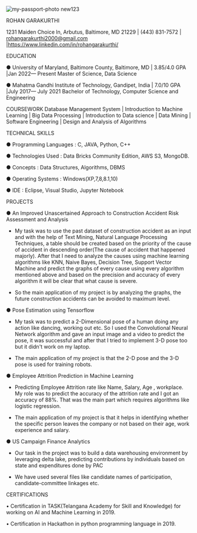 ![my-passport-photo  new123](https://github.com/Rohan198/UMBC-DATA606-FALL2023-TUESDAY/assets/85558952/77eedd4f-a33f-45d7-9eda-89cc4fbc5ae0)


ROHAN GARAKURTHI

1231 Maiden Choice ln, Arbutus, Baltimore, MD 21229 | (443) 831-7572 | rohangarakurthi2000@gmail.com |https://www.linkedin.com/in/rohangarakurthi/



EDUCATION	

●	University of Maryland, Baltimore County, Baltimore, MD | 3.85/4.0 GPA |Jan 2022— Present
	Master of Science, Data Science	
 
●	Mahatma Gandhi Institute of Technology, Gandipet, India | 7.0/10 GPA |July 2017— July 2021
	Bachelor of Technology, Computer Science and Engineering		


COURSEWORK
Database Management System | Introduction to Machine Learning | Big Data Processing | Introduction to Data science | Data Mining | Software Engineering | Design and Analysis of Algorithms

TECHNICAL SKILLS

●	Programming Languages : C, JAVA, Python, C++

●	Technologies Used : Data Bricks Community Edition, AWS S3, MongoDB.

●	Concepts : Data Structures, Algorithms, DBMS

●	Operating Systems : Windows(XP,7,8,8.1,10)

●	IDE : Eclipse, Visual Studio, Jupyter Notebook


PROJECTS

●	An Improved Unascertained Approach to Construction Accident Risk Assessment and Analysis


-	My task was to use the past dataset of construction accident as an input and with the help of Text Mining, Natural Language Processing Techniques, a table should be created 
        based on the priority of the cause of accident in descending order(The cause of accident that happened majorly). After that I need to analyze the causes using machine learning 
        algorithms like KNN, Naive Bayes, Decision Tree, Support Vector Machine and predict the graphs of every cause using every algorithm mentioned above and based on the precision 
        and accuracy of every algorithm it will be clear that what cause is severe.

-	So the main application of my project is by analyzing the graphs, the future construction accidents can be avoided to maximum level.


●	Pose Estimation using Tensorflow


-	My task was to predict a 2-Dimensional pose of a human doing any action like dancing, working out etc. So I used the Convolutional Neural Network algorithm and gave an input 
        image and a video to predict the pose, it was successful and after that I tried to implement 3-D pose too but it didn't work on my laptop.

-	The main application of my project is that the 2-D pose and the 3-D pose is used for training robots.


●	Employee Attrition Prediction in Machine Learning

-	Predicting Employee Attrition rate like Name, Salary, Age , workplace. My role was to predict the accuracy of the attrition rate and I got an accuracy of 88%. That was the main 
        part which requires algorithms like logistic regression.

-	The main application of my project is that it helps in identifying whether the specific person leaves the company or not based on their age, work experience and salary.


●	US Campaign Finance Analytics


-	Our task in the project was to build a data warehousing environment by leveraging delta lake, predicting contributions by individuals based on state and expenditures done by PAC

-	We have used several files like candidate names of participation, candidate-committee linkages etc.

CERTIFICATIONS

•	Certification in TASK(Telangana Academy for Skill and Knowledge) for working on AI and Machine Learning in 2019.

•	Certification in Hackathon in python programming language in 2019.


